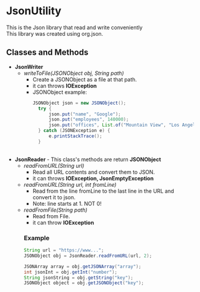# JsonUtility
This is the Json library that read and write conveniently<br>
This library was created using org.json.

## Classes and Methods
* **JsonWriter**
  + *writeToFile(JSONObject obj, String path)*
    + Create a JSONObject as a file at that path.
    + it can throws **IOException**
    + JSONObject example:
      ```java
      JSONObject json = new JSONObject();
        try {
            json.put("name", "Google");
            json.put("employees", 140000);
            json.put("offices", List.of("Mountain View", "Los Angeles", "New York"));
        } catch (JSONException e) {
            e.printStackTrace();
        }
      ```
      <br>
* **JsonReader** - This class's methods are return **JSONObject**
  + *readFromURL(String url)*
    + Read all URL contents and convert them to JSON.
    + it can throws **IOException, JsonEmptyException**
  + *readFromURL(String url, int fromLine)*
    + Read from the line fromLine to the last line in the URL and convert it to json.
    + Note: line starts at 1. NOT 0!
  + *readFromFile(String path)*
    + Read from File.
    + it can throw **IOException**
    ### Example
    ```java
    String url = "https://www...";
    JSONObject obj = JsonReader.readFromURL(url, 2);
    
    JSONArray array = obj.getJSONArray("array");
    int jsonInt = obj.getInt("number");
    String jsonString = obj.getString("key");
    JSONObject object = obj.getJSONObject("key");
    ```
